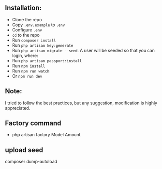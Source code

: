 ## Installation:
* Clone the repo
* Copy `.env.example` to `.env`
* Configure `.env`
* `cd` to the repo
* Run `composer install`
* Run `php artisan key:generate`
* Run `php artisan migrate --seed`. A user will be seeded so that you can login, where:
* Run `php artisan passport:install`
* Run `npm install`
* Run `npm run watch`
* Or `npm run dev`

## Note:
I tried to follow the best practices, but any suggestion, modification is highly appreciated.  

## Factory command 
* php artisan factory Model Amount             

## upload seed
composer dump-autoload
